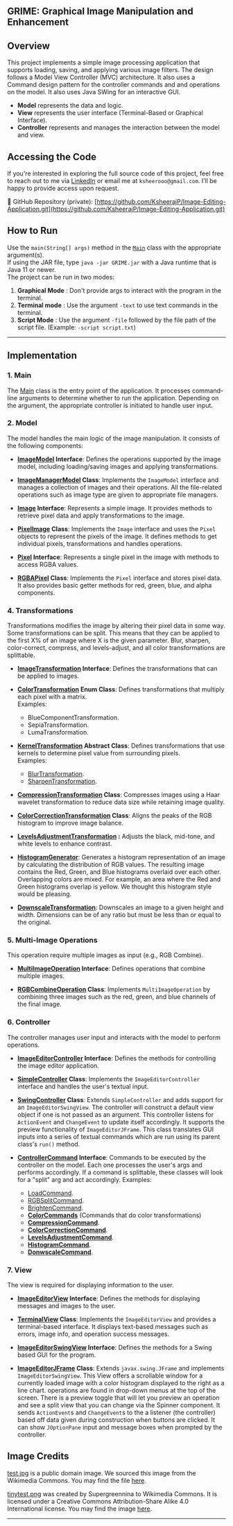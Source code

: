 ## GRIME: Graphical Image Manipulation and Enhancement

## Overview
This project implements a simple image processing application that supports loading, saving, and
applying various image filters. The design follows a Model View Controller (MVC) architecture. It
also uses a Command design pattern for the controller commands and and operations on the model. It
also uses Java SWing for an interactive GUI.
- **Model** represents the data and logic.
- **View** represents the user interface (Terminal-Based or Graphical Interface).
- **Controller** represents and manages the interaction between the model and view.

## Accessing the Code

If you're interested in exploring the full source code of this project, feel free to reach out to me via 
[LinkedIn](https://www.linkedin.com/in/ksheerajprakash) or email me at `ksheerooo@gmail.com`. I’ll be happy to provide access upon request.

🔗 GitHub Repository (private): [https://github.com/KsheerajP/Image-Editing-Application.git](https://github.com/KsheerajP/Image-Editing-Application.git)


## How to Run
Use the `main(String[] args)` method in the [`Main`](src/Main.java) class with the appropriate
argument(s).  
If using the JAR file, type `java -jar GRIME.jar` with a Java runtime that is Java 11 or newer.  
The project can be run in two modes:
1. **Graphical Mode** : Don't provide args to interact with the program in the terminal.
2. **Terminal mode** : Use the argument `-text` to use text commands in the terminal.
3. **Script Mode** : Use the argument `-file` followed by the file path of the script file.
(Example: `-script script.txt`) 
                      

---

## Implementation

### 1. Main
The [Main](src/Main.java) class is the entry point of the application. It processes command-line
arguments to determine whether to run the application. Depending on the argument, the appropriate
controller is initiated to handle user input.

### 2. Model
The model handles the main logic of the image manipulation. It consists of the following components:

- **[ImageModel](src/model/ImageModel.java) Interface**: Defines the operations supported by the
image model, including loading/saving images and applying transformations.
  
- **[ImageManagerModel](src/model/ImageManagerModel.java) Class**: Implements the `ImageModel`
interface and manages a collection of images and their operations. All the file-related operations
such as image type are given to appropriate file managers.
  
- **[Image](src/model/Image.java) Interface**: Represents a simple image. It provides methods to
retrieve pixel data and apply transformations to the image.
  
- **[PixelImage](src/model/PixelImage.java) Class**: Implements the `Image` interface and uses the
`Pixel` objects to represent the pixels of the image. It defines methods to get individual pixels,
transformations and handles operations.
  
- **[Pixel](src/model/Pixel.java) Interface**: Represents a single pixel in the image with methods
to access RGBA values.
  
- **[RGBAPixel](src/model/RGBAPixel.java) Class**: Implements the `Pixel` interface and stores pixel
data. It also provides basic getter methods for red, green, blue, and alpha components.

### 4. Transformations
Transformations modifies the image by altering their pixel data in some way. Some transformations
can be split. This means that they can be applied to the first X% of an image where X is the given
parameter. Blur, sharpen, color-correct, compress, and levels-adjust, and all color transformations
are splittable.

- **[ImageTransformation](src/model/transformations/ImageTransformation.java) Interface**: Defines 
the transformations that can be applied to images.
  
- **[ColorTransformation](src/model/transformations/ColorTransformation.java) Enum Class**:
Defines transformations that multiply each pixel with a matrix.   
Examples:
  - BlueComponentTransformation.
  - SepiaTransformation.
  - LumaTransformation.

- **[KernelTransformation](src/model/transformations/KernelTransformation.java) Abstract Class**:
Defines transformations that use kernels to determine pixel value from surrounding pixels.  
Examples:
  - [BlurTransformation](src/model/transformations/BlurTransformation.java).
  - [SharpenTransformation](src/model/transformations/SharpenTransformation.java).

- **[CompressionTransformation](src/model/transformations/CompressionTransformation.java) Class**:
Compresses images using a Haar wavelet transformation to reduce data size while retaining image
quality.

- **[ColorCorrectionTransformation](src/model/transformations/ColorCorrectionTransformation.java) 
Class**: 
Aligns the peaks of the RGB histogram to improve image balance.

- **[LevelsAdjustmentTransformation](src/model/transformations/LevelsAdjustmentTransformation.java)
:** Adjusts the black, mid-tone, and white levels to enhance contrast.

- **[HistogramGenerator](src/model/transformations/HistogramGenerator.java)**: Generates a histogram
representation of an image by calculating the distribution of RGB values. The resulting image
contains the Red, Green, and Blue histograms overlaid over each other. Overlapping colors are mixed.
For example, an area where the Red and Green histograms overlap is yellow. We thought this histogram
style would be pleasing.
- **[DownscaleTransformation](src/model/transformations/DownscaleTransformation.java)**: Downscales
an image to a given height and width. Dimensions can be of any ratio but must be less than or equal
to the original.

### 5. Multi-Image Operations
This operation require multiple images as input (e.g., RGB Combine).

- **[MultiImageOperation](src/model/transformations/multiimage/MultiImageOperation.java)
Interface**: Defines operations that combine multiple images.
  
- **[RGBCombineOperation](src/model/transformations/multiimage/RGBCombineOperation.java) Class**:
Implements `MultiImageOperation` by combining three images such as the red, green, and blue channels
of the final image.

### 6. Controller
The controller manages user input and interacts with the model to perform operations.

- **[ImageEditorController](src/controller/ImageEditorController.java) Interface**: Defines the 
methods for controlling the image editor application.
  
- **[SimpleController](src/controller/SimpleController.java) Class**: Implements the 
`ImageEditorController` interface and handles the user's textual input.

- **[SwingController](src/controller/SwingController.java) Class**: Extends `SimpleController` and
adds support for an `ImageEditorSwingView`. The controller will construct a default view object if
one is not passed as an argument. This controller listens for `ActionEvent` and `ChangeEvent` to
update itself accordingly. It supports the preview functionality of `ImageEditorJFrame`. This class
translates GUI inputs into a series of textual commands which are run using its parent class's 
`run()` method.
  
- **[ControllerCommand](src/controller/commands/ControllerCommand.java) Interface**: Commands to be 
executed by the controller on the model. Each one processes the user's args and performs 
accordingly. If a command is splittable, these classes will look for a "split" arg and act
accordingly.
Examples:
  - [LoadCommand](src/controller/commands/LoadCommand.java).
  - [RGBSplitCommand](src/controller/commands/RGBCombineCommand.java).
  - [BrightenCommand](src/controller/commands/BrightenCommand.java).
  - **[ColorCommands](src/controller/commands/ColorCommands.java)** 
  (Commands that do color transformations)
  - **[CompressionCommand](src/controller/commands/CompressionCommand.java)**.
  - **[ColorCorrectionCommand](src/controller/commands/ColorCorrectCommand.java)**.
  - **[LevelsAdjustmentCommand](src/controller/commands/LevelsAdjustCommand.java)**.
  - **[HistogramCommand](src/controller/commands/HistogramCommand.java)**.
  - **[DonwscaleCommand](src/controller/commands/DownscaleCommand.java)**.

### 7. View
The view is required for displaying information to the user.

- **[ImageEditorView](src/view/ImageEditorView.java) Interface**: Defines the methods for
displaying messages and images to the user.
  
- **[TerminalView](src/view/TerminalView.java) Class**: Implements the `ImageEditorView` and 
provides a terminal-based interface. It displays text-based messages such as errors, image info, and
operation success messages.
- **[ImageEditorSwingView](src/view/ImageEditorSwingView.java) Interface**: Defines the methods for
a Swing based GUI for the program.
- **[ImageEditorJFrame](src/view/ImageEditorJFrame.java) Class**: Extends `javax.swing.JFrame` and
implements `ImageEditorSwingView`. This View offers a scrollable window for a currently loaded
image with a color histogram displayed to the right as a line chart. operations are found in
drop-down menus at the top of the screen. There is a preview toggle that will let you preview an
operation and see a split view that you can change via the Spinner component. It sends 
`ActionEvent`s and `ChangeEvent`s to the a listener (the controller) based off data given during 
construction when buttons are clicked. It can show `JOptionPane` input and message boxes when
prompted by the controller.

## Image Credits
[test.jpg](res/test.jpg) is a public domain image. We sourced this image from the Wikimedia Commons.
You may find the file [here](https://commons.wikimedia.org/wiki/File:Samoyed-and-teddy-bear.jpg).

[tinytest.png](res/tinytest.png) was created by Supergreennina to Wikimedia Commons.
It is licensed under a Creative Commons Attribution-Share Alike 4.0 International license.
You may find the image [here](https://commons.m.wikimedia.org/wiki/File:Red_Square_(2x2_Pixel).png).

---

